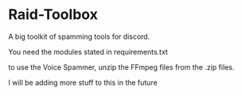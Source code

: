 # Raid-Toolbox

A big toolkit of spamming tools for discord.

You need the modules stated in requirements.txt

to use the Voice Spammer, unzip the FFmpeg files from the .zip files.

I will be adding more stuff to this in the future
